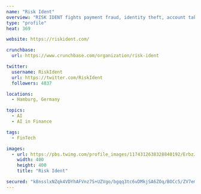 ```yaml
---
name: "Risk Ident"
overview: "RISK IDENT fights payment fraud, identity theft, account takeovers, and loan application fraud with self-developed anti-fraud solutions."
type: "profile"
heat: 369

website: https://riskident.com/

crunchbase:
  url: https://www.crunchbase.com/organization/risk-ident

twitter:
  username: RiskIdent
  url: https://twitter.com/RiskIdent
  followers: 4837

locations:
  - Hamburg, Germany

topics:
  - AI
  - AI in Finance

tags:
  - FinTech

images:
  - url: https://pbs.twimg.com/profile_images/1174312638328840192/ErbzJaM6_400x400.jpg
    width: 400
    height: 400
    title: "Risk Ident"

secured: "k8nsslxNZqk4VDYhAFVnz7S+UZVgo/bgqq3tc6vDMkjSA6ZOq/BOCc5/ZV7em4ODxFS07blz9xn0x4sm2JNJsoj8tFWg4hZMd0epmyT/e7G8wWsqrxzT3SGeMvAPXJryBRkAQqvqZHj0kxz5+dDufkdD50eAty2uynO8mnPfdPdtwM4jni+lBE4VW0i/CcKjgl44RXYDUNeI+w89cLB4bAAojJsMaXzlF13fEG09FSepjc21v3+JOHNizJnxGuQCwx6MxOFUGjRGXRsbDyuDwg==;nGker+RhVZ24vZ+yXkoGEg=="
---
```


